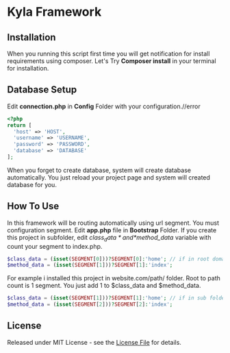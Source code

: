 # Kyla Framework
## Installation
When you running this script first time you will get notification for install requirements using composer.
Let's Try **Composer install** in your terminal for installation.
## Database Setup
Edit **connection.php** in **Config** Folder with your configuration.//error
```php
<?php
return [
  'host' => 'HOST',
  'username' => 'USERNAME',
  'password' => 'PASSWORD',
  'database' => 'DATABASE'
];
```
When you forget to create database, system will create database automatically. You just reload your project page and system will created database for you.

## How To Use
In this framework will be routing automatically using url segment. You must configuration segment. Edit **app.php** file in **Bootstrap** Folder. If you create this project in subfolder, edit *$class_data* and *$method_data* variable with count your segment to index.php.
```php
$class_data = (isset(SEGMENT[0]))?SEGMENT[0]:'home'; // if in root domain
$method_data = (isset(SEGMENT[1]))?SEGMENT[1]:'index';
```
For example i installed this project in website.com/path/ folder. Root to path count is 1 segment. You just add 1 to $class_data and $method_data.
```php
$class_data = (isset(SEGMENT[1]))?SEGMENT[1]:'home'; // if in sub folder
$method_data = (isset(SEGMENT[2]))?SEGMENT[2]:'index';
```

## License

Released under MIT License - see the [License File](LICENSE) for details.
